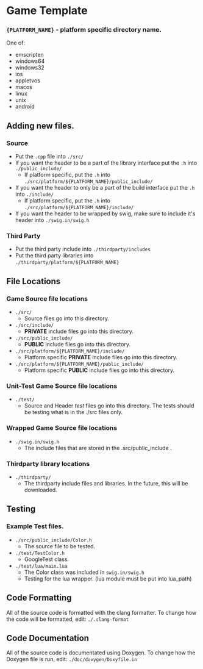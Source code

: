 # Game Template

### `{PLATFORM_NAME}` - platform specific directory name. 
One of: 
* emscripten
* windows64
* windows32
* ios
* appletvos
* macos
* linux
* unix
* android

## Adding new files.

### Source

* Put the `.cpp` file into `./src/`
* If you want the header to be a part of the library interface put the `.h` into `./public_include/`
    * If platform specific, put the `.h` into `./src/platform/${PLATFORM_NAME}/public_include/`
* If you want the header to only be a part of the build interface put the `.h` into `./include/`
    * If platform specific, put the `.h` into `./src/platform/${PLATFORM_NAME}/include/`
* If you want the header to be wrapped by swig, make sure to include it's header into `./swig.in/swig.h`

### Third Party
* Put the third party include into `./thirdparty/includes`
* Put the third party libraries into `./thirdparty/platform/${PLATFORM_NAME}`

## File Locations

### Game Source file locations
* `./src/`
    * Source files go into this directory.
* `./src/include/`
    * **PRIVATE** include files go into this directory.
* `./src/public_include/`
    * **PUBLIC** include files go into this directory.
* `./src/platform/${PLATFORM_NAME}/include/`
    * Platform specific **PRIVATE** include files go into this directory.
* `./src/platform/${PLATFORM_NAME}/public_include/`
    * Platform specific **PUBLIC** include files go into this directory.

### Unit-Test Game Source file locations
* `./test/`
    * Source and Header *test* files go into this directory. The tests should be testing what is in the ./src files only.

### Wrapped Game Source file locations
* `./swig.in/swig.h`
    * The include files that are stored in the .src/public_include .

### Thirdparty library locations
* `./thirdparty/`
    * The thirdparty include files and libraries. In the future, this will be downloaded.

## Testing
### Example Test files.
* `./src/public_include/Color.h`
    * The source file to be tested.
* `./test/TestColor.h`
    * GoogleTest class.
* `./test/lua/main.lua`
    * The Color class was included in `swig.in/swig.h`
    * Testing for the lua wrapper. (lua module must be put into lua_path)

## Code Formatting
All of the source code is formatted with the clang formatter. To change how the code will be formatted, edit: `./.clang-format`
## Code Documentation
All of the source code is documentated using Doxygen. To change how the Doxygen file is run, edit: `./doc/doxygen/Doxyfile.in`
